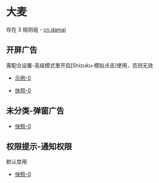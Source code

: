 # 大麦

存在 3 规则组 - [cn.damai](/src/apps/cn.damai.ts)

## 开屏广告

需配合设置-高级模式里开启[Shizuku-模拟点击]使用，否则无效

- [示例-0](https://m.gkd.li/57941037/6680a0b8-0796-4165-88fc-1f16cd6c67dd)

- [快照-0](https://i.gkd.li/i/14585402)

## 未分类-弹窗广告

- [快照-0](https://i.gkd.li/i/13627900)

## 权限提示-通知权限

默认禁用

- [快照-0](https://i.gkd.li/i/13985393)
